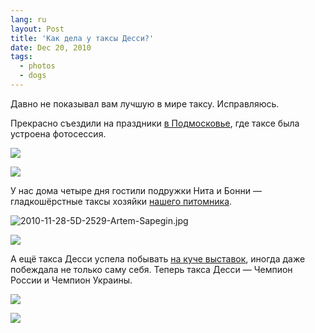 ```yaml
---
lang: ru
layout: Post
title: 'Как дела у таксы Десси?'
date: Dec 20, 2010
tags:
  - photos
  - dogs
---
```


Давно не показывал вам лучшую в мире таксу. Исправляюсь.

Прекрасно съездили на праздники [в Подмосковье](http://morning.photos/albums/moscow-region-2010), где таксе была устроена фотосессия.

![](photo://2010-11-07_5D_2338_Artem_Sapegin)

<!--more-->

![](photo://2010-11-07_5D_2395_Artem_Sapegin)

У нас дома четыре дня гостили подружки Нита и Бонни — гладкошёрстные таксы хозяйки [нашего питомника](http://excellmagic.ru/).

![2010-11-28-5D-2529-Artem-Sapegin.jpg](photo://1126)

![](/images/blog/2010-11-28-5D-2502-Artem-Sapegin.jpg)

А ещё такса Десси успела побывать [на куче выставок](http://foto.mail.ru/mail/artem-sapegin/), иногда даже побеждала не только саму себя. Теперь такса Десси — Чемпион России и Чемпион Украины.

![](/images/blog/2010-10-23-5D-1385-Artem-Sapegin.jpg)

![](/images/blog/2010-12-18-5D-2719-Artem-Sapegin.jpg)

